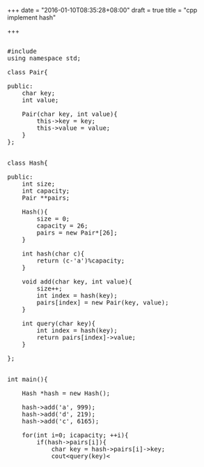 +++
date = "2016-01-10T08:35:28+08:00"
draft = true
title = "cpp implement hash"

+++



<pre>

#include<iostream>
using namespace std;

class Pair{

public:
    char key;
    int value;

    Pair(char key, int value){
        this->key = key;
        this->value = value;
    }
};


class Hash{

public:
    int size;
    int capacity;
    Pair **pairs;

    Hash(){
        size = 0;
        capacity = 26;
        pairs = new Pair*[26];
    }

    int hash(char c){
        return (c-'a')%capacity;
    }

    void add(char key, int value){
        size++;
        int index = hash(key);
        pairs[index] = new Pair(key, value);
    }

    int query(char key){
        int index = hash(key);
        return pairs[index]->value;
    }

};


int main(){

    Hash *hash = new Hash();

    hash->add('a', 999);
    hash->add('d', 219);
    hash->add('c', 6165);
    
    for(int i=0; i<hash->capacity; ++i){
        if(hash->pairs[i]){
            char key = hash->pairs[i]->key;
            cout<<key<<" "<<hash->query(key)<<endl;
        }
    }

}

</pre>